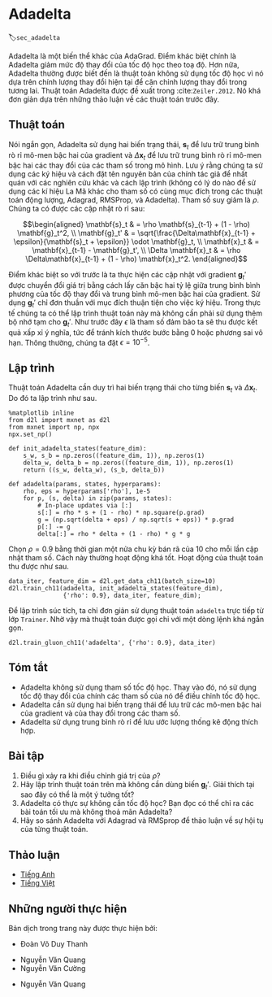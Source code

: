 <!-- ===================== Bắt đầu dịch Phần 1 ==================== -->
<!-- ========================================= REVISE - BẮT ĐẦU =================================== -->

<!--
# Adadelta
-->

# Adadelta
:label:`sec_adadelta`

<!--
Adadelta is yet another variant of AdaGrad.
The main difference lies in the fact that it decreases the amount by which the learning rate is adaptive to coordinates.
Moreover, traditionally it referred to as not having a learning rate since it uses the amount of change itself as calibration for future change.
The algorithm was proposed in :cite:`Zeiler.2012`.
It is fairly straightforward, given the discussion of previous algorithms so far.
-->

Adadelta là một biến thể khác của AdaGrad.
Điểm khác biệt chính là Adadelta giảm mức độ thay đổi của tốc độ học theo toạ độ.
Hơn nữa, Adadelta thường được biết đến là thuật toán không sử dụng tốc độ học vì nó dựa trên chính lượng thay đổi hiện tại để căn chỉnh lượng thay đổi trong tương lai.
Thuật toán Adadelta được đề xuất trong :cite:`Zeiler.2012`.
Nó khá đơn giản dựa trên những thảo luận về các thuật toán trước đây.

<!--
## The Algorithm
-->

## Thuật toán


<!--
In a nutshell Adadelta uses two state variables, $\mathbf{s}_t$ to store a leaky average of the second moment of the gradient 
and $\Delta\mathbf{x}_t$ to store a leaky average of the second moment of the change of parameters in the model itself.
Note that we use the original notation and naming of the authors for compatibility with other publications and implementations 
(there is no other real reason why one should use different Greek variables to indicate a parameter serving the same purpose in momentum, Adagrad, RMSProp, and Adadelta).
The parameter du jour is $\rho$. We obtain the following leaky updates:
-->

Nói ngắn gọn, Adadelta sử dụng hai biến trạng thái, $\mathbf{s}_t$ để lưu trữ trung bình rò rỉ mô-men bậc hai của gradient
và $\Delta\mathbf{x}_t$ để lưu trữ trung bình rò rỉ mô-men bậc hai các thay đổi của các tham số trong mô hình.
Lưu ý rằng chúng ta sử dụng các ký hiệu và cách đặt tên nguyên bản của chính tác giả để nhất quán với các nghiên cứu khác và cách lập trình
(không có lý do nào để sử dụng các kí hiệu La Mã khác cho tham số có cùng mục đích trong các thuật toán động lượng, Adagrad, RMSProp, và Adadelta).
Tham số suy giảm là $\rho$. <!-- note for reviser: $rho$ trong bài báo gốc là `decay rate` -->
Chúng ta có được các cập nhật rò rỉ sau:


$$\begin{aligned}
    \mathbf{s}_t & = \rho \mathbf{s}_{t-1} + (1 - \rho) \mathbf{g}_t^2, \\
    \mathbf{g}_t' & = \sqrt{\frac{\Delta\mathbf{x}_{t-1} + \epsilon}{\mathbf{s}_t + \epsilon}} \odot \mathbf{g}_t, \\
    \mathbf{x}_t  & = \mathbf{x}_{t-1} - \mathbf{g}_t', \\
    \Delta \mathbf{x}_t & = \rho \Delta\mathbf{x}_{t-1} + (1 - \rho) \mathbf{x}_t^2.
\end{aligned}$$


<!--
The difference to before is that we perform updates with the rescaled gradient $\mathbf{g}_t'$ which is computed by taking the ratio between 
the average squared rate of change and the average second moment of the gradient.
The use of $\mathbf{g}_t'$ is purely for notational convenience.
In practice we can implement this algorithm without the need to use additional temporary space for $\mathbf{g}_t'$.
As before $\eta$ is a parameter ensuring nontrivial numerical results, i.e., avoiding zero step size or infinite variance. Typically we set this to $\eta = 10^{-5}$.
-->

Điểm khác biệt so với trước là ta thực hiện các cập nhật với gradient $\mathbf{g}_t'$ được chuyển đổi giá trị bằng cách lấy căn bậc hai tỷ lệ giữa trung bình bình phương của tốc độ thay đổi và trung bình mô-men bậc hai của gradient.
Sử dụng $\mathbf{g}_t'$ chỉ đơn thuần với mục đích thuận tiện cho việc ký hiệu.
Trong thực tế chúng ta có thể lập trình thuật toán này mà không cần phải sử dụng thêm bộ nhớ tạm cho $\mathbf{g}_t'$.
Như trước đây $\epsilon$ là tham số đảm bảo ta sẽ thu được kết quả xấp xỉ ý nghĩa, tức để tránh kích thước bước bằng $0$ hoặc phương sai vô hạn. Thông thường, chúng ta đặt $\epsilon = 10^{-5}$.

<!-- ===================== Kết thúc dịch Phần 1 ===================== -->

<!-- ===================== Bắt đầu dịch Phần 2 ===================== -->

<!--
## Implementation
-->

## Lập trình

<!--
Adadelta needs to maintain two state variables for each variable, $\mathbf{s}_t$ and $\Delta\mathbf{x}_t$. This yields the following implementation.
-->

Thuật toán Adadelta cần duy trì hai biến trạng thái cho từng biến $\mathbf{s}_t$ và $\Delta\mathbf{x}_t$. Do đó ta lập trình như sau.


```{.python .input  n=11}
%matplotlib inline
from d2l import mxnet as d2l
from mxnet import np, npx
npx.set_np()

def init_adadelta_states(feature_dim):
    s_w, s_b = np.zeros((feature_dim, 1)), np.zeros(1)
    delta_w, delta_b = np.zeros((feature_dim, 1)), np.zeros(1)
    return ((s_w, delta_w), (s_b, delta_b))

def adadelta(params, states, hyperparams):
    rho, eps = hyperparams['rho'], 1e-5
    for p, (s, delta) in zip(params, states):
        # In-place updates via [:]
        s[:] = rho * s + (1 - rho) * np.square(p.grad)
        g = (np.sqrt(delta + eps) / np.sqrt(s + eps)) * p.grad
        p[:] -= g
        delta[:] = rho * delta + (1 - rho) * g * g
```


<!--
Choosing $\rho = 0.9$ amounts to a half-life time of 10 for each parameter update. This tends to work quite well. We get the following behavior.
-->

Chọn $\rho = 0.9$ bằng thời gian một nửa chu kỳ bán rã của 10 cho mỗi lần cập nhật tham số. Cách này thường hoạt động khá tốt. Hoạt động của thuật toán thu được như sau.


```{.python .input  n=12}
data_iter, feature_dim = d2l.get_data_ch11(batch_size=10)
d2l.train_ch11(adadelta, init_adadelta_states(feature_dim),
               {'rho': 0.9}, data_iter, feature_dim);
```


<!--
For a concise implementation we simply use the `adadelta` algorithm from the `Trainer` class. This yields the following one-liner for a much more compact invocation.
-->

Để lập trình súc tích, ta chỉ đơn giản sử dụng thuật toán `adadelta` trực tiếp từ lớp `Trainer`. Nhờ vậy mà thuật toán được gọi chỉ với một dòng lệnh khá ngắn gọn. 


```{.python .input  n=9}
d2l.train_gluon_ch11('adadelta', {'rho': 0.9}, data_iter)
```


<!--
## Summary
-->

## Tóm tắt

<!--
* Adadelta has no learning rate parameter. Instead, it uses the rate of change in the parameters itself to adapt the learning rate.
* Adadelta requires two state variables to store the second moments of gradient and the change in parameters.
* Adadelta uses leaky averages to keep a running estimate of the appropriate statistics.
-->

* Adadelta không sử dụng tham số tốc độ học. Thay vào đó, nó sử dụng tốc độ thay đổi của chính các tham số của nó để điều chỉnh tốc độ học.
* Adadelta cần sử dụng hai biến trạng thái để lưu trữ các mô-men bậc hai của gradient và của thay đổi trong các tham số.
* Adadelta sử dụng trung bình rò rỉ để lưu ước lượng thống kê động thích hợp.

<!--
## Exercises
-->

## Bài tập

<!--
1. Adjust the value of $\rho$. What happens?
2. Show how to implement the algorithm without the use of $\mathbf{g}_t'$. Why might this be a good idea?
3. Is Adadelta really learning rate free? Could you find optimization problems that break Adadelta?
4. Compare Adadelta to Adagrad and RMS prop to discuss their convergence behavior.
-->

1. Điều gì xảy ra khi điều chỉnh giá trị của $\rho$?
2. Hãy lập trình thuật toán trên mà không cần dùng biến $\mathbf{g}_t'$. Giải thích tại sao đây có thể là một ý tưởng tốt?
3. Adadelta có thực sự không cần tốc độ học? Bạn đọc có thể chỉ ra các bài toán tối ưu mà không thoả mãn Adadelta?
4. Hãy so sánh Adadelta với Adagrad và RMSprop để thảo luận về sự hội tụ của từng thuật toán.

<!-- ===================== Kết thúc dịch Phần 2 ===================== -->
<!-- ========================================= REVISE - KẾT THÚC =================================== -->



## Thảo luận
* [Tiếng Anh](https://discuss.mxnet.io/t/2377)
* [Tiếng Việt](https://forum.machinelearningcoban.com/c/d2l)

## Những người thực hiện
Bản dịch trong trang này được thực hiện bởi:
<!--
Tác giả của mỗi Pull Request điền tên mình và tên những người review mà bạn thấy
hữu ích vào từng phần tương ứng. Mỗi dòng một tên, bắt đầu bằng dấu `*`.

Lưu ý:
* Nếu reviewer không cung cấp tên, bạn có thể dùng tên tài khoản GitHub của họ
với dấu `@` ở đầu. Ví dụ: @aivivn.

* Tên đầy đủ của các reviewer có thể được tìm thấy tại https://github.com/aivivn/d2l-vn/blob/master/docs/contributors_info.md
-->

* Đoàn Võ Duy Thanh
<!-- Phần 1 -->
* Nguyễn Văn Quang
* Nguyễn Văn Cường

<!-- Phần 2 -->
* Nguyễn Văn Quang

